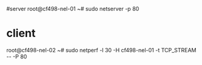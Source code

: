 #server
root@cf498-nel-01 ~# sudo netserver -p 80

# client
root@cf498-nel-02 ~# sudo netperf -l 30 -H cf498-nel-01 -t TCP_STREAM -- -P 80
